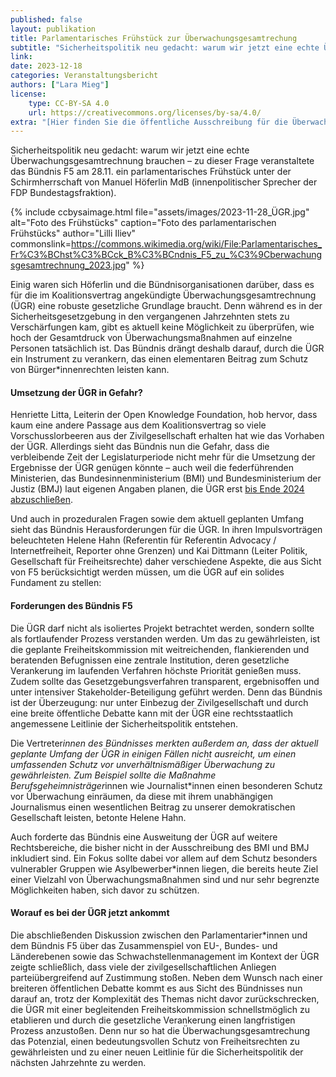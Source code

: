 ```yaml
---
published: false
layout: publikation
title: Parlamentarisches Frühstück zur Überwachungsgesamtrechung
subtitle: "Sicherheitspolitik neu gedacht: warum wir jetzt eine echte Überwachungsgesamtrechnung brauchen"
link: 
date: 2023-12-18
categories: Veranstaltungsbericht
authors: ["Lara Mieg"]
license:
    type: CC-BY-SA 4.0
    url: https://creativecommons.org/licenses/by-sa/4.0/
extra: "[Hier finden Sie die öffentliche Ausschreibung für die Überwachungsgesamtrechnung]([https://www.bmi.bund.de/SharedDocs/pressemitteilungen/DE/2023/05/ausschreibung-ueberwachungsgesamtrechnung.html)){:target='_blank'}"
---
```


Sicherheitspolitik neu gedacht: warum wir jetzt eine echte Überwachungsgesamtrechnung brauchen – zu dieser Frage veranstaltete das Bündnis F5 am 28.11. ein parlamentarisches Frühstück unter der Schirmherrschaft von Manuel Höferlin MdB (innenpolitischer Sprecher der FDP Bundestagsfraktion). 

{% include ccbysaimage.html file="assets/images/2023-11-28_ÜGR.jpg" alt="Foto des Frühstücks" caption="Foto des parlamentarischen Frühstücks" author="Lilli Iliev" commonslink=https://commons.wikimedia.org/wiki/File:Parlamentarisches_Fr%C3%BChst%C3%BCck_B%C3%BCndnis_F5_zu_%C3%9Cberwachungsgesamtrechnung_2023.jpg" %}

Einig waren sich Höferlin und die Bündnisorganisationen darüber, dass es für die im Koalitionsvertrag angekündigte Überwachungsgesamtrechnung (ÜGR) eine robuste gesetzliche Grundlage braucht. Denn während es in der Sicherheitsgesetzgebung in den vergangenen Jahrzehnten stets zu Verschärfungen kam, gibt es aktuell keine Möglichkeit zu überprüfen, wie hoch der Gesamtdruck von Überwachungsmaßnahmen auf einzelne Personen tatsächlich ist. Das Bündnis drängt deshalb darauf, durch die ÜGR ein Instrument zu verankern, das einen elementaren Beitrag zum Schutz von Bürger*innenrechten leisten kann.

#### Umsetzung der ÜGR in Gefahr?

Henriette Litta, Leiterin der Open Knowledge Foundation, hob hervor, dass kaum eine andere Passage aus dem Koalitionsvertrag so viele Vorschusslorbeeren aus der Zivilgesellschaft erhalten hat wie das Vorhaben der ÜGR. Allerdings sieht das Bündnis nun die Gefahr, dass die verbleibende Zeit der Legislaturperiode nicht mehr für die Umsetzung der Ergebnisse der ÜGR genügen könnte – auch weil die federführenden Ministerien, das Bundesinnenministerium (BMI) und Bundesministerium der Justiz (BMJ) laut eigenen Angaben planen, die ÜGR erst [bis Ende 2024 abzuschließen](https://www.bmi.bund.de/SharedDocs/pressemitteilungen/DE/2023/05/ausschreibung-ueberwachungsgesamtrechnung.html). 

Und auch in prozeduralen Fragen sowie dem aktuell geplanten Umfang sieht das Bündnis Herausforderungen für die ÜGR. In ihren Impulsvorträgen beleuchteten Helene Hahn (Referentin für Referentin Advocacy / Internetfreiheit, Reporter ohne Grenzen) und Kai Dittmann (Leiter Politik, Gesellschaft für Freiheitsrechte) daher verschiedene Aspekte, die aus Sicht von F5 berücksichtigt werden müssen, um die ÜGR auf ein solides Fundament zu stellen: 

#### Forderungen des Bündnis F5

Die ÜGR darf nicht als isoliertes Projekt betrachtet werden, sondern sollte als fortlaufender Prozess verstanden werden. Um das zu gewährleisten, ist die geplante Freiheitskommission mit weitreichenden, flankierenden und beratenden Befugnissen eine zentrale Institution, deren gesetzliche Verankerung im laufenden Verfahren höchste Priorität genießen muss. Zudem sollte das Gesetzgebungsverfahren transparent, ergebnisoffen und unter intensiver Stakeholder-Beteiligung geführt werden. Denn das Bündnis ist der Überzeugung: nur unter Einbezug der Zivilgesellschaft und durch eine breite öffentliche Debatte kann mit der ÜGR eine rechtsstaatlich angemessene Leitlinie der Sicherheitspolitik entstehen.

Die Vertreter*innen des Bündnisses merkten außerdem an, dass der aktuell geplante Umfang der ÜGR in einigen Fällen nicht ausreicht, um einen umfassenden Schutz vor unverhältnismäßiger Überwachung zu gewährleisten. Zum Beispiel sollte die Maßnahme Berufsgeheimnisträger*innen wie Journalist*innen einen besonderen Schutz vor Überwachung einräumen, da diese mit ihrem unabhängigen Journalismus einen wesentlichen Beitrag zu unserer demokratischen Gesellschaft leisten, betonte Helene Hahn. 

Auch forderte das Bündnis eine Ausweitung der ÜGR auf weitere Rechtsbereiche, die bisher nicht in der Ausschreibung des BMI und BMJ inkludiert sind. Ein Fokus sollte dabei vor allem auf dem Schutz besonders vulnerabler Gruppen wie Asylbewerber*innen liegen, die bereits heute Ziel einer Vielzahl von Überwachungsmaßnahmen sind und nur sehr begrenzte Möglichkeiten haben, sich davor zu schützen. 

#### Worauf es bei der ÜGR jetzt ankommt

Die abschließenden Diskussion zwischen den Parlamentarier*innen und dem Bündnis F5 über das Zusammenspiel von EU-, Bundes- und Länderebenen sowie das Schwachstellenmanagement im Kontext der ÜGR zeigte schließlich, dass viele der zivilgesellschaftlichen Anliegen parteiübergreifend auf Zustimmung stoßen. Neben dem Wunsch nach einer breiteren öffentlichen Debatte kommt es aus Sicht des Bündnisses nun darauf an, trotz der Komplexität des Themas nicht davor zurückschrecken, die ÜGR mit einer begleitenden Freiheitskommission schnellstmöglich zu etablieren und durch die gesetzliche Verankerung einen langfristigen Prozess anzustoßen. Denn nur so hat die Überwachungsgesamtrechung das Potenzial, einen bedeutungsvollen Schutz von Freiheitsrechten zu gewährleisten und zu einer neuen Leitlinie für die Sicherheitspolitik der nächsten Jahrzehnte zu werden. 
